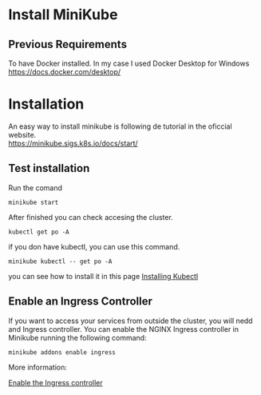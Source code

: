 # Install MiniKube

## Previous Requirements
To have Docker installed. In my case I used Docker Desktop for Windows
https://docs.docker.com/desktop/


# Installation

An easy way to install minikube is following de tutorial in the oficcial website.  
https://minikube.sigs.k8s.io/docs/start/

## Test installation

Run the comand 

```minikube start```

After finished you can check accesing the cluster.

```kubectl get po -A``` 

if you don have kubectl, you can use this command. 

``` minikube kubectl -- get po -A ```	

you can see how to install it in this page [Installing Kubectl](https://kubernetes.io/docs/tasks/tools/#kubectl)


## Enable an Ingress Controller

If you want to access your services from outside the cluster, you will nedd and Ingress controller. You can enable the NGINX Ingress controller in Minikube running the following command:

```minikube addons enable ingress```

More information:

[Enable the Ingress controller](https://kubernetes.io/docs/tasks/access-application-cluster/ingress-minikube/)